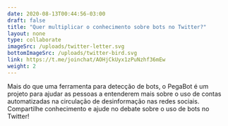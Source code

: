 ```yaml
---
date: 2020-08-13T00:44:56-03:00
draft: false
title: "Quer multiplicar o conhecimento sobre bots no Twitter?"
layout: none
type: collaborate
imageSrc: /uploads/twitter-letter.svg
bottomImageSrc: /uploads/twitter-bird.svg
link: https://t.me/joinchat/AOHjCkUyx1zPuNzhf36mEw
weight: 2
---
```

Mais do que uma  ferramenta para detecção de bots, o PegaBot é um projeto para ajudar as pessoas a entenderem mais sobre o uso de contas automatizadas na circulação de  desinformação nas redes sociais. Compartilhe conhecimento e ajude no debate sobre o uso de bots no Twitter!

